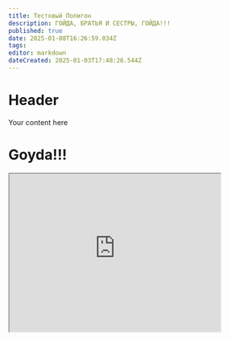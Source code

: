 ```yaml
---
title: Тестовый Полигон
description: ГОЙДА, БРАТЬЯ И СЕСТРЫ, ГОЙДА!!!
published: true
date: 2025-01-08T16:26:59.034Z
tags: 
editor: markdown
dateCreated: 2025-01-03T17:48:26.544Z
---
```


# Header
Your content here
<!DOCTYPE html>
<body>
  <h1 class="interesting-shit">Goyda!!!</h1>
 <iframe width="420" height="315"
src="https://www.youtube.com/embed/tgbNymZ7vqY">
</iframe> 
</body>